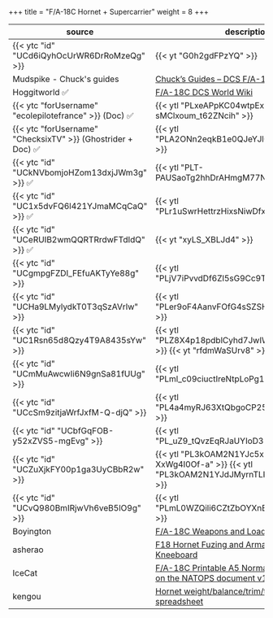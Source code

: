 +++
title = "F/A-18C Hornet + Supercarrier"
weight = 8
+++

source                                                                       | description
---------------------------------------------------------------------------- | -----------
{{< ytc "id" "UCd6iQyhOcUrWR6DrRoMzeQg" >}}                                  | {{< yt "G0h2gdFPzYQ" >}}
Mudspike - Chuck's guides                                                    | [Chuck’s Guides – DCS F/A-18C HORNET](https://www.mudspike.com/chucks-guides-dcs-f-a-18c-hornet/)
Hoggitworld                                               :white_check_mark: | [F/A-18C DCS World Wiki](https://wiki.hoggitworld.com/view/F/A-18C)
{{< ytc "forUsername" "ecolepilotefrance" >}} (Doc)       :white_check_mark: | {{< ytl "PLxeAPpKC04wtpEx-sMClxoum_t62ZNcih" >}}
{{< ytc "forUsername" "ChecksixTV" >}} (Ghostrider + Doc) :white_check_mark: | {{< ytl "PLA2ONn2eqkB1e0QJeYJlCciLTMAkHKEJm" >}}
{{< ytc "id" "UCkNVbomjoHZom13dxjJWm3g" >}}               :white_check_mark: | {{< ytl "PLT-PAUSaoTg2hhDrAHmgM77NHRlMkfCmi" >}}
{{< ytc "id" "UC1x5dvFQ6l421YJmaMCqCaQ" >}}               :white_check_mark: | {{< ytl "PLr1uSwrHettrzHixsNiwDfxGTgjoRfYv0" >}}
{{< ytc "id" "UCeRUIB2wmQQRTRrdwFTdIdQ" >}}               :white_check_mark: | {{< yt "xyLS_XBLJd4" >}}
{{< ytc "id" "UCgmpgFZDI_FEfuAKTyYe88g" >}}                                  | {{< ytl "PLjV7iPvvdDf6Zl5sG9Cc9T4kqjS4HVxQc" >}}
{{< ytc "id" "UCHa9LMylydkT0T3qSzAVrlw" >}}                                  | {{< ytl "PLer9oF4AanvFOfG4sSZSHJQZeMQx7YGr6" >}}
{{< ytc "id" "UC1Rsn65d8Qzy4T9A8435sYw" >}}                                  | {{< ytl "PLZ8X4p18pdblCyhd7JwIWW2f6sGSTYLXW" >}} {{< yt "rfdmWaSUrv8" >}}
{{< ytc "id" "UCmMuAwcwIi6N9gnSa81fUUg" >}}                                  | {{< ytl "PLml_c09ciuctIreNtpLoPg1DByY5upg6v" >}}
{{< ytc "id" "UCcSm9zitjaWrfJxfM-Q-djQ" >}}                                  | {{< ytl "PL4a4myRJ63XtQbgoCP25SzVWNOxkfDIkU" >}}
{{< ytc "id" "UCbfGqFOB-y52xZVS5-mgEvg" >}}                                  | {{< ytl "PL_uZ9_tQvzEqRJaUYIoD31rZgOp5bit5M" >}}
{{< ytc "id" "UCZuXjkFY00p1ga3UyCBbR2w" >}}                                  | {{< ytl "PL3kOAM2N1YJc5x-z99XdX-XxWg4I0Of-a" >}} {{< ytl "PL3kOAM2N1YJdJMyrnTLKqIwQjE2W-ITEQ" >}}
{{< ytc "id" "UCvQ980BmIRjwVh6veB5lO9g" >}}                                  | {{< ytl "PLmL0WZQili6CZtZbOYXnBV1eEnp1NjRmq" >}}
Boyington                                                                    | [F/A-18C Weapons and Loadout](https://www.digitalcombatsimulator.com/fr/files/3315085/)
asherao                                                                      | [F18 Hornet Fuzing and Armament Quicklook Kneeboard](https://www.digitalcombatsimulator.com/fr/files/3305134/)
IceCat                                                                       | [F/A-18C Printable A5 Normal Checklist based on the NATOPS document v1.2](https://www.digitalcombatsimulator.com/fr/files/3300721/)
kengou                                                                       | [Hornet weight/balance/trim/takeoff calculator spreadsheet](https://www.reddit.com/r/hoggit/comments/f6hey1/hornet_weightbalancetrimtakeoff_calculator/)

